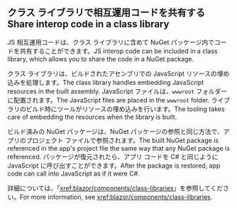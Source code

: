 ## <a name="share-interop-code-in-a-class-library"></a><span data-ttu-id="a555e-101">クラス ライブラリで相互運用コードを共有する</span><span class="sxs-lookup"><span data-stu-id="a555e-101">Share interop code in a class library</span></span>

<span data-ttu-id="a555e-102">JS 相互運用コードは、クラス ライブラリに含めて NuGet パッケージ内でコードを共有することができます。</span><span class="sxs-lookup"><span data-stu-id="a555e-102">JS interop code can be included in a class library, which allows you to share the code in a NuGet package.</span></span>

<span data-ttu-id="a555e-103">クラス ライブラリは、ビルドされたアセンブリでの JavaScript リソースの埋め込みを処理します。</span><span class="sxs-lookup"><span data-stu-id="a555e-103">The class library handles embedding JavaScript resources in the built assembly.</span></span> <span data-ttu-id="a555e-104">JavaScript ファイルは、`wwwroot` フォルダーに配置されます。</span><span class="sxs-lookup"><span data-stu-id="a555e-104">The JavaScript files are placed in the `wwwroot` folder.</span></span> <span data-ttu-id="a555e-105">ライブラリのビルド時にツールがリソースの埋め込みを行います。</span><span class="sxs-lookup"><span data-stu-id="a555e-105">The tooling takes care of embedding the resources when the library is built.</span></span>

<span data-ttu-id="a555e-106">ビルド済みの NuGet パッケージは、NuGet パッケージの参照と同じ方法で、アプリのプロジェクト ファイルで参照されます。</span><span class="sxs-lookup"><span data-stu-id="a555e-106">The built NuGet package is referenced in the app's project file the same way that any NuGet package is referenced.</span></span> <span data-ttu-id="a555e-107">パッケージが復元されたら、アプリ コードを C# と同じように JavaScript に呼び出すことができます。</span><span class="sxs-lookup"><span data-stu-id="a555e-107">After the package is restored, app code can call into JavaScript as if it were C#.</span></span>

<span data-ttu-id="a555e-108">詳細については、「<xref:blazor/components/class-libraries>」を参照してください。</span><span class="sxs-lookup"><span data-stu-id="a555e-108">For more information, see <xref:blazor/components/class-libraries>.</span></span>
